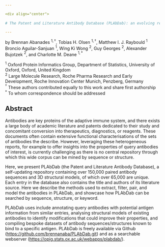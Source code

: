 ```yaml
---

<div align="center">    
 
# The Patent and Literature Antibody Database (PLAbDab): an evolving reference set of functionally diverse, literature-annotated antibody sequences and structures

---
```

    
by 
Brennan Abanades $^{1,\dagger}$, Tobias H. Olsen $^{1,\dagger}$, Matthew I. J. Raybould $^{1}$ Broncio Aguilar-Sanjuan $^{1}$, Wing Ki Wong $^{2}$, Guy Georges $^{2}$, Alexander Bujotzek $^{2}$, and Charlotte M. Deane $^{1,*}$

$^{1}$ Oxford Protein Informatics Group, Department of Statistics, University of Oxford, Oxford, United Kingdom  
$^{2}$ Large Molecule Research, Roche Pharma Research and Early Development, Roche Innovation Center Munich, Penzberg, Germany  
$^{\dagger}$ These authors contributed equally to this work and share first authorship  
$^{*}$ To whom correspondence should be addressed  
</div>



## Abstract
Antibodies are key proteins of the adaptive immune system, and there exists a large body of academic literature and patents dedicated to their study and concomitant conversion into therapeutics, diagnostics, or reagents. These documents often contain extensive functional characterisations of the sets of antibodies the describe. However, leveraging these heterogeneous reports, for example to offer insights into the properties of query antibodies of interest, is currently challenging as there is no central repository through which this wide corpus can be mined by sequence or structure.

Here, we present PLAbDab (the Patent and Literature Antibody Database), a self-updating repository containing over 150,000 paired antibody sequences  and 3D structural models, of which over 65,000 are unique. Each entry in the database also contains the title and authors of its literature source. Here we describe the methods used to extract, filter, pair, and model the antibodies in PLAbDab, and showcase how PLAbDab can be searched by sequence, structure, or keyword.

PLAbDab uses include annotating query antibodies with potential antigen information from similar entries, analysing structural models of existing antibodies to identify modifications that could improve their properties, and compiling bespoke datasets of antibody sequences/structures known to bind to a specific antigen. PLAbDab is freely available via Github (https://github.com/brennanaba/PLAbDab.git) and as a searchable webserver (https://opig.stats.ox.ac.uk/webapps/plabdab/).

